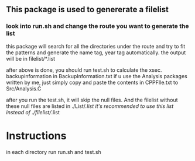 ## This package is used to genererate a filelist
### look into run.sh and change the route you want to generate the list

this package will search for all the directories under the route and try to fit the patterns and generate the name tag, year tag automatically. the output will be in filelist/*.list

after above is done, you should run test.sh to calculate the xsec. backupinformation in BackupInformation.txt
if u use the Analysis packages written by me, just simply copy and paste the contents in CPPFIle.txt to Src/Analysis.C

after you run the test.sh, it will skip the null files. And the filelist without these null files are listed in ./List/*.list
it's recommended to use this list instead of ./filelist/*.list

# Instructions

in each directory run run.sh and test.sh

